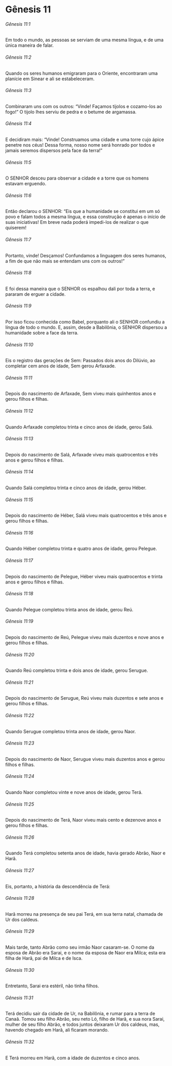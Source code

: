 # Gênesis 11

###### Gênesis 11:1

Em todo o mundo, as pessoas se serviam de uma mesma língua, e de uma única maneira de falar.

###### Gênesis 11:2

Quando os seres humanos emigraram para o Oriente, encontraram uma planície em Sinear e ali se estabeleceram.

###### Gênesis 11:3

Combinaram uns com os outros: “Vinde! Façamos tijolos e cozamo-los ao fogo!” O tijolo lhes serviu de pedra e o betume de argamassa.

###### Gênesis 11:4

E decidiram mais: “Vinde! Construamos uma cidade e uma torre cujo ápice penetre nos céus! Dessa forma, nosso nome será honrado por todos e jamais seremos dispersos pela face da terra!”

###### Gênesis 11:5

O SENHOR desceu para observar a cidade e a torre que os homens estavam erguendo.

###### Gênesis 11:6

Então declarou o SENHOR: “Eis que a humanidade se constitui em um só povo e falam todos a mesma língua, e essa construção é apenas o início de suas iniciativas! Em breve nada poderá impedi-los de realizar o que quiserem!

###### Gênesis 11:7

Portanto, vinde! Desçamos! Confundamos a linguagem dos seres humanos, a fim de que não mais se entendam uns com os outros!”

###### Gênesis 11:8

E foi dessa maneira que o SENHOR os espalhou dali por toda a terra, e pararam de erguer a cidade.

###### Gênesis 11:9

Por isso ficou conhecida como Babel, porquanto ali o SENHOR confundiu a língua de todo o mundo. E, assim, desde a Babilônia, o SENHOR dispersou a humanidade sobre a face da terra.

###### Gênesis 11:10

Eis o registro das gerações de Sem: Passados dois anos do Dilúvio, ao completar cem anos de idade, Sem gerou Arfaxade.

###### Gênesis 11:11

Depois do nascimento de Arfaxade, Sem viveu mais quinhentos anos e gerou filhos e filhas.

###### Gênesis 11:12

Quando Arfaxade completou trinta e cinco anos de idade, gerou Salá.

###### Gênesis 11:13

Depois do nascimento de Salá, Arfaxade viveu mais quatrocentos e três anos e gerou filhos e filhas.

###### Gênesis 11:14

Quando Salá completou trinta e cinco anos de idade, gerou Héber.

###### Gênesis 11:15

Depois do nascimento de Héber, Salá viveu mais quatrocentos e três anos e gerou filhos e filhas.

###### Gênesis 11:16

Quando Héber completou trinta e quatro anos de idade, gerou Pelegue.

###### Gênesis 11:17

Depois do nascimento de Pelegue, Héber viveu mais quatrocentos e trinta anos e gerou filhos e filhas.

###### Gênesis 11:18

Quando Pelegue completou trinta anos de idade, gerou Reú.

###### Gênesis 11:19

Depois do nascimento de Reú, Pelegue viveu mais duzentos e nove anos e gerou filhos e filhas.

###### Gênesis 11:20

Quando Reú completou trinta e dois anos de idade, gerou Serugue.

###### Gênesis 11:21

Depois do nascimento de Serugue, Reú viveu mais duzentos e sete anos e gerou filhos e filhas.

###### Gênesis 11:22

Quando Serugue completou trinta anos de idade, gerou Naor.

###### Gênesis 11:23

Depois do nascimento de Naor, Serugue viveu mais duzentos anos e gerou filhos e filhas.

###### Gênesis 11:24

Quando Naor completou vinte e nove anos de idade, gerou Terá.

###### Gênesis 11:25

Depois do nascimento de Terá, Naor viveu mais cento e dezenove anos e gerou filhos e filhas.

###### Gênesis 11:26

Quando Terá completou setenta anos de idade, havia gerado Abrão, Naor e Harã.

###### Gênesis 11:27

Eis, portanto, a história da descendência de Terá:

###### Gênesis 11:28

Harã morreu na presença de seu pai Terá, em sua terra natal, chamada de Ur dos caldeus.

###### Gênesis 11:29

Mais tarde, tanto Abrão como seu irmão Naor casaram-se. O nome da esposa de Abrão era Sarai, e o nome da esposa de Naor era Milca; esta era filha de Harã, pai de Milca e de Isca.

###### Gênesis 11:30

Entretanto, Sarai era estéril, não tinha filhos.

###### Gênesis 11:31

Terá decidiu sair da cidade de Ur, na Babilônia, e rumar para a terra de Canaã. Tomou seu filho Abrão, seu neto Ló, filho de Harã, e sua nora Sarai, mulher de seu filho Abrão, e todos juntos deixaram Ur dos caldeus, mas, havendo chegado em Harã, ali ficaram morando.

###### Gênesis 11:32

E Terá morreu em Harã, com a idade de duzentos e cinco anos.

